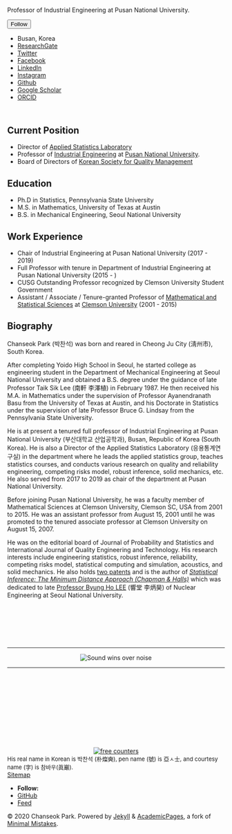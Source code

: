Professor of Industrial Engineering at Pusan National University.</p></div><div class="author__urls-wrapper"> <button class="btn btn--inverse">Follow</button><ul class="author__urls social-icons"><li><i class="fa fa-fw fa-map-marker" aria-hidden="true"></i> Busan, Korea</li><li><a href="https://www.researchgate.net/profile/Chanseok_Park"><i class="fab fa-fw fa-researchgate" aria-hidden="true"></i> ResearchGate</a></li><li><a href="https://twitter.com/CharlestonPark"><i class="fab fa-fw fa-twitter-square" aria-hidden="true"></i> Twitter</a></li><li><a href="https://www.facebook.com/CharlestonPark"><i class="fab fa-fw fa-facebook-square" aria-hidden="true"></i> Facebook</a></li><li><a href="https://www.linkedin.com/in/charlestonpark"><i class="fab fa-fw fa-linkedin" aria-hidden="true"></i> LinkedIn</a></li><li><a href="https://instagram.com/AppliedStat2"><i class="fab fa-fw fa-instagram" aria-hidden="true"></i> Instagram</a></li><li><a href="https://github.com/AppliedStat"><i class="fab fa-fw fa-github" aria-hidden="true"></i> Github</a></li><li><a href="https://scholar.google.com/citations?user=wn4mdy0AAAAJ&hl"><i class="fas fa-fw fa-graduation-cap"></i> Google Scholar</a></li><li><a href="https://orcid.org/0000-0002-2208-3498"><i class="ai ai-orcid-square ai-fw"></i> ORCID</a></li></ul></div></div></div><article class="page" itemscope itemtype="http://schema.org/CreativeWork"><meta itemprop="description" content="About me"><div class="page__inner-wrap"><header></header><section class="page__content" itemprop="text"> <HTML> <HEAD><title>Sound wins over noise - Chanseok Park (박찬석)</title><meta charset="UTF-8"><meta name="naver-site-verification" content="8bc75f41ec44350cecfc4aa8a4bdbc9c5cf6b5eb"/><meta name="author" content="Chanseok Park"><meta name="description" content="Sound wins over noise, Chanseok Park"><meta name="keywords" content="Chanseok Park, Applied Statistics, Sound wins over noise, 박찬석"> </HEAD> <BODY><h2>Current Position</h2><UL> <LI> Director of <A href="https://StatPNU.Github.io">Applied Statistics Laboratory</A> <LI> Professor of <A href="http://ie.pusan.ac.kr">Industrial Engineering</A> at <A href="http://pusan.ac.kr">Pusan National University</A>. <LI> Board of Directors of <A href="https://www.ksqm.org/">Korean Society for Quality Management</A> </UL><h2>Education</h2><UL> <LI> Ph.D in Statistics, Pennsylvania State University <LI> M.S. in Mathematics, University of Texas at Austin <LI> B.S. in Mechanical Engineering, Seoul National University </UL><h2>Work Experience</h2><UL> <LI> Chair of Industrial Engineering at Pusan National University (2017 - 2019) <!-- https://drive.google.com/file/d/0B-GVxDJZNtwYblN3NTFYakJHTXc/view --> <LI> Full Professor with tenure in Department of Industrial Engineering at Pusan National University (2015 - ) <!-- https://drive.google.com/open?id=0B-GVxDJZNtwYVG9jZDJJSGFNNU0 --> <LI> CUSG Outstanding Professor recognized by Clemson University Student Government <!-- https://drive.google.com/open?id=0B-GVxDJZNtwYUGg3ZjNGeHU5QTQ --> <LI> Assistant / Associate / Tenure-granted Professor of <A href="https://www.clemson.edu/science/departments/math-stat/">Mathematical and Statistical Sciences</A> at <A href="https://www.clemson.edu">Clemson University</A> (2001 - 2015) </UL><h2>Biography</h2>Chanseok Park (박찬석) was born and reared in Cheong Ju City (淸州市), South Korea.<p> After completing Yoido High School in Seoul, he started college as engineering student in the Department of Mechanical Engineering at Seoul National University and obtained a B.S. degree under the guidance of late Professor Taik Sik Lee (南軒 李澤植) in February 1987. He then received his M.A. in Mathematics under the supervision of Professor Ayanendranath Basu from the University of Texas at Austin, and his Doctorate in Statistics under the supervision of late Professor Bruce G. Lindsay from the Pennsylvania State University.</p><p> He is at present a tenured full professor of Industrial Engineering at Pusan National University (부산대학교 산업공학과), Busan, Republic of Korea (South Korea). He is also a Director of the Applied Statistics Laboratory (응용통계연구실) in the department where he leads the applied statistics group, teaches statistics courses, and conducts various research on quality and reliability engineering, competing risks model, robust inference, solid mechanics, etc. He also served from 2017 to 2019 as chair of the department at Pusan National University.</p><p> Before joining Pusan National University, he was a faculty member of Mathematical Sciences at Clemson University, Clemson SC, USA from 2001 to 2015. He was an assistant professor from August 15, 2001 until he was promoted to the tenured associate professor at Clemson University on August 15, 2007.</p><p> He was on the editorial board of Journal of Probability and Statistics and International Journal of Quality Engineering and Technology. His research interests include engineering statistics, robust inference, reliability, competing risks model, statistical computing and simulation, acoustics, and solid mechanics. He also holds <A href="https://appliedstat.github.io/publications/pub-patent/">two patents</A> and is the author of <A href="https://www.amazon.com/Chanseok-Park/e/B005NE2GU0"><em>Statistical Inference: The Minimum Distance Approach (Chapman &amp; Halls)</em></A> which was dedicated to late <A href="https://ko.wikipedia.org/wiki/%EC%9D%B4%EB%B3%91%ED%98%B8_(%EA%B3%B5%ED%95%99%EC%9E%90)"> Professor Byung Ho LEE</A> (響堂 李炳昊) of Nuclear Engineering at Seoul National University.</p><BR/> <BR/> <BR/> <BR/> <BR/> <HR> <center> <img src="/images/soundwins.png" alt="Sound wins over noise"> </center> <HR> <BR/> <BR/> <BR/> <BR/> <BR/> <BR/> <BR/> <BR/> <BR/> <BR/> <center> <a href="http://s08.flagcounter.com/more/xvo"><img src="http://s08.flagcounter.com/count/xvo/bg=FFFFFF/txt=000000/border=CCCCCC/columns=8/maxflags=16/viewers=3/labels=1/" alt="free counters" border="0"></a> <script src="//t1.extreme-dm.com/f.js" id="eXF-applied-0" async defer></script> </center> <font size="-1"> His real name in Korean is 박찬석 (朴燦奭), pen name (號) is 亞ㅅ士, and courtesy name (字) is 참바우(眞巖). </font> </BODY> </HTML></section><footer class="page__meta"></footer></div></article></div><div class="page__footer"><footer> <!-- start custom footer snippets --> <a href="/sitemap/">Sitemap</a> <!-- end custom footer snippets --><div class="page__footer-follow"><ul class="social-icons"><li><strong>Follow:</strong></li><li><a href="http://github.com/AppliedStat"><i class="fab fa-github" aria-hidden="true"></i> GitHub</a></li><li><a href="https://AppliedStat.github.io/feed.xml"><i class="fa fa-fw fa-rss-square" aria-hidden="true"></i> Feed</a></li></ul></div><div class="page__footer-copyright">&copy; 2020 Chanseok Park. Powered by <a href="http://jekyllrb.com" rel="nofollow">Jekyll</a> &amp; <a href="https://github.com/academicpages/academicpages.github.io">AcademicPages</a>, a fork of <a href="https://mademistakes.com/work/minimal-mistakes-jekyll-theme/" rel="nofollow">Minimal Mistakes</a>.</div></footer></div><script src="https://AppliedStat.github.io/assets/js/main.min.js"></script> <script> (function(i,s,o,g,r,a,m){i['GoogleAnalyticsObject']=r;i[r]=i[r]||function(){ (i[r].q=i[r].q||[]).push(arguments)},i[r].l=1*new Date();a=s.createElement(o), m=s.getElementsByTagName(o)[0];a.async=1;a.src=g;m.parentNode.insertBefore(a,m) })(window,document,'script','//www.google-analytics.com/analytics.js','ga'); ga('create', 'UA-145014493-1', 'auto'); ga('send', 'pageview'); </script></body></html>
